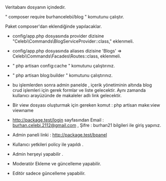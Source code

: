 Veritabanı dosyanın içindedir.

" composer require burhancelebi/blog " komutunu çalıştır.

Paket composer'dan eklendiğinde yapılacaklar.

- config/app.php dosyasında provider dizisine "Celebi\Commands\BlogServiceProvider::class," eklenmeli.
- config/app.php dosyasında aliases dizisine 'Blogs' => Celebi\Commands\Facades\Routes::class, eklenmeli.
- " php artisan config:cache " komutunu çalıştırınız.
- " php artisan blog:builder " komutunu çalıştırınız.
- bu işlemlerden sonra admin panelde , içerik yönetiminin altında blog crud işlemleri için gerek formlar ve liste 
    gelecektir. Aynı zamanda kullanıcı arayüzünde de makaleler adlı link gelecektir.

- Bir view dosyası oluşturmak için gereken komut : php artisan make:view viewname

- http://package.test/login sayfasından Email : burhan.celebi.2112@gmail.com , Şifre : burhan21 
bilgileri ile giriş yapınız.

- Admin paneli linki : http://package.test/bpanel


- Kullanıcı yetkileri policy ile yapıldı .
- Admin herşeyi yapabilir .
- Moderatör Ekleme ve güncelleme yapabilir.
- Editör sadece güncelleme yapabilir.